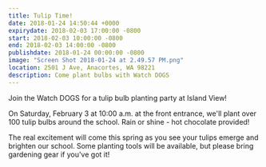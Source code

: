 ```yaml
---
title: Tulip Time!
date: 2018-01-24 14:50:44 +0000
expirydate: 2018-02-03 17:00:00 -0800
start: 2018-02-03 10:00:00 -0800
end: 2018-02-03 14:00:00 -0800
publishdate: 2018-01-24 00:00:00 -0800
image: "Screen Shot 2018-01-24 at 2.49.57 PM.png"
location: 2501 J Ave, Anacortes, WA 98221
description: Come plant bulbs with Watch DOGS
---
```


Join the Watch DOGS for a tulip bulb planting party at Island View!   
  
On Saturday, February 3 at 10:00 a.m. at the front entrance, we'll plant over 100 tulip bulbs around the school. Rain or shine - hot chocolate provided!   
  
The real excitement will come this spring as you see your tulips emerge and brighten our school. Some planting tools will be available, but please bring gardening gear if you've got it!
